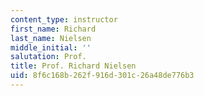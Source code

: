 ```yaml
---
content_type: instructor
first_name: Richard
last_name: Nielsen
middle_initial: ''
salutation: Prof.
title: Prof. Richard Nielsen
uid: 8f6c168b-262f-916d-301c-26a48de776b3
---
```

